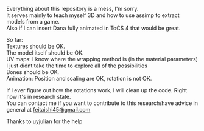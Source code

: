 Everything about this repository is a mess, I'm sorry.\
It serves mainly to teach myself 3D and how to use assimp to extract models from a game.\
Also if I can insert Dana fully animated in ToCS 4 that would be great. 

So far:\
Textures should be OK. \
The model itself should be OK.\
UV maps: I know where the wrapping method is (in the material parameters) I just didnt take the time to explore all of the possibilities\
Bones should be OK.\
Animation: Position and scaling are OK, rotation is not OK.

If I ever figure out how the rotations work, I will clean up the code. Right now it's in research state.\
You can contact me if you want to contribute to this research/have advice in general at feitaishi45@gmail.com

Thanks to uyjulian for the help

